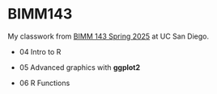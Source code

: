 # BIMM143
My classwork from [BIMM 143 Spring 2025](https://bioboot.github.io/bimm143_S25/) at UC San Diego.

- 04 Intro to R

- 05 Advanced graphics with **ggplot2**

- 06 R Functions
